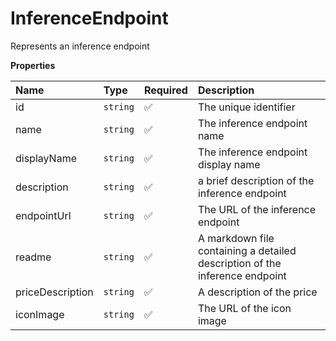 # InferenceEndpoint

Represents an inference endpoint

**Properties**

| Name             | Type     | Required | Description                                                                 |
| :--------------- | :------- | :------- | :-------------------------------------------------------------------------- |
| id               | `string` | ✅       | The unique identifier                                                       |
| name             | `string` | ✅       | The inference endpoint name                                                 |
| displayName      | `string` | ✅       | The inference endpoint display name                                         |
| description      | `string` | ✅       | a brief description of the inference endpoint                               |
| endpointUrl      | `string` | ✅       | The URL of the inference endpoint                                           |
| readme           | `string` | ✅       | A markdown file containing a detailed description of the inference endpoint |
| priceDescription | `string` | ✅       | A description of the price                                                  |
| iconImage        | `string` | ✅       | The URL of the icon image                                                   |
